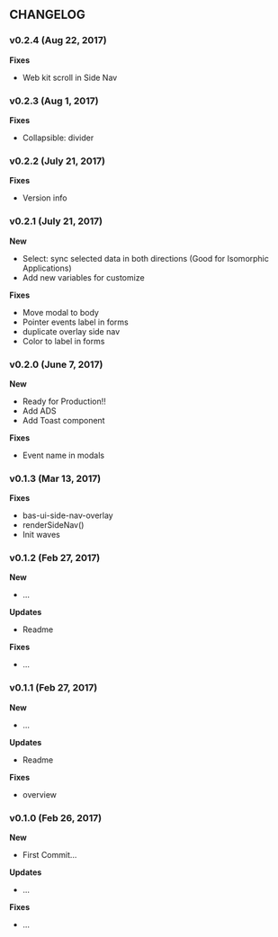 ## CHANGELOG

### v0.2.4 (Aug 22, 2017)

**Fixes**
- Web kit scroll in Side Nav

### v0.2.3 (Aug 1, 2017)

**Fixes**
- Collapsible: divider

### v0.2.2 (July 21, 2017)

**Fixes**
- Version info

### v0.2.1 (July 21, 2017)

**New**
- Select: sync selected data in both directions (Good for Isomorphic Applications)
- Add new variables for customize

**Fixes**
- Move modal to body
- Pointer events label in forms
- duplicate overlay side nav
- Color to label in forms

### v0.2.0 (June 7, 2017)

**New**
- Ready for Production!!
- Add ADS
- Add Toast component

**Fixes**
- Event name in modals

### v0.1.3 (Mar 13, 2017)

**Fixes**
- bas-ui-side-nav-overlay
- renderSideNav()
- Init waves

### v0.1.2 (Feb 27, 2017)

**New**
- ...

**Updates**
- Readme

**Fixes**
- ...

### v0.1.1 (Feb 27, 2017)

**New**
- ...

**Updates**
- Readme

**Fixes**
- overview

### v0.1.0 (Feb 26, 2017)

**New**
- First Commit...

**Updates**
- ...

**Fixes**
- ...
